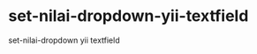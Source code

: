 set-nilai-dropdown-yii-textfield
================================

set-nilai-dropdown yii textfield
